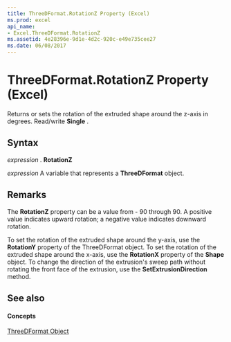 ```yaml
---
title: ThreeDFormat.RotationZ Property (Excel)
ms.prod: excel
api_name:
- Excel.ThreeDFormat.RotationZ
ms.assetid: 4e28396e-9d1e-4d2c-920c-e49e735cee27
ms.date: 06/08/2017
---
```



# ThreeDFormat.RotationZ Property (Excel)

Returns or sets the rotation of the extruded shape around the z-axis in degrees. Read/write  **Single** .


## Syntax

 _expression_ . **RotationZ**

 _expression_ A variable that represents a **ThreeDFormat** object.


## Remarks

The  **RotationZ** property can be a value from - 90 through 90. A positive value indicates upward rotation; a negative value indicates downward rotation.

To set the rotation of the extruded shape around the y-axis, use the  **RotationY** property of the ThreeDFormat object. To set the rotation of the extruded shape around the x-axis, use the **RotationX** property of the **Shape** object. To change the direction of the extrusion's sweep path without rotating the front face of the extrusion, use the **SetExtrusionDirection** method.


## See also


#### Concepts


[ThreeDFormat Object](Excel.ThreeDFormat.md)

